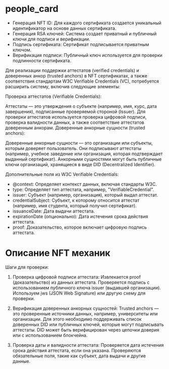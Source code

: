# people_card

- Генерация NFT ID: Для каждого сертификата создается уникальный идентификатор на основе данных сертификата.
- Генерация RSA ключей: Система создает приватный и публичный ключи для подписи и верификации.
- Подпись сертификата: Сертификат подписывается приватным ключом.
- Верификация подписи: Публичный ключ используется для проверки подлинности сертификата.

Для реализации поддержки аттестатов (verified credentials) и доверенных анкор (trusted anchors) в NFT сертификатах, а также соответствия стандартам W3C Verifiable Credentials (VC), потребуется расширить систему, включив следующие элементы:

Проверка аттестатов (Verifiable Credentials):

Аттестаты — это утверждения о субъекте (например, имя, курс, дата завершения), подписанные проверяемой стороной (Issuer).
Для проверки аттестатов используется проверка цифровой подписи, проверка валидности данных, а также соответствие аттестатов доверенным анкорам.
Доверенные анкорные сущности (trusted anchors):

Доверенные анкорные сущности — это организации или субъекты, которым доверяет пользователь. Они подписывают аттестаты (например, учебное заведение или организация, которая подтверждает выданный сертификат).
Анкорными сущностями могут быть публичные ключи организаций, хранящиеся в виде DID (Decentralized Identifier).

Дополнительные поля из W3C Verifiable Credentials:

 - @context: Определяет контекст данных, включая стандарты W3C.
 - type: Определяет тип аттестата, например, "VerifiableCredential".
 - issuer: Субъект (например, организация), который выдал аттестат.
 - credentialSubject: Субъект, к которому относится аттестат (например, имя студента, который получил сертификат).
 - issuanceDate: Дата выдачи аттестата.
 - expirationDate (опционально): Дата истечения срока действия аттестата.
 - proof: Доказательство, которое включает цифровую подпись аттестата.

# Описание NFT механик
Шаги для проверки:
1. Проверка цифровой подписи аттестата:
Извлекается proof (доказательство) из данных аттестата.
Проверяется подпись с использованием публичного ключа issuer (выдавшей организации).
Используем jws (JSON Web Signature) или другую схему для проверки.

2. Верификация доверенных анкорных сущностей:
Trusted anchors — это проверенные источники данных, например, университеты или организации.
Для этого необходимо поддерживать список доверенных DID или публичных ключей, которые могут подписывать аттестаты.
DID может быть верифицирован через цепочки доверия или с использованием блокчейна.

3. Проверка даты и валидности аттестата:
Проверяется дата истечения срока действия аттестата, если она указана.
Проверяются обязательные поля, такие как субъект, дата выдачи и другие данные.
